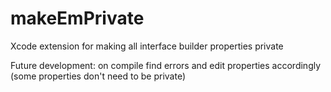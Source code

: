 # makeEmPrivate

Xcode extension for making all interface builder properties private

Future development: on compile find errors and edit properties accordingly (some properties don't need to be private)
